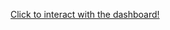 <a 
  href="https://app.fabric.microsoft.com/view?r=eyJrIjoiNWIzMzRlNzctOThlNy00OGM1LTllYzAtODM3MjEwNzc4ZjAyIiwidCI6ImFmZDE0ZGFhLWZlMWUtNGU1ZS04YWE2LTEyMjViZGVhMjE0NCIsImMiOjh9" 
  target="parent">Click to interact with the dashboard!
  </a>

